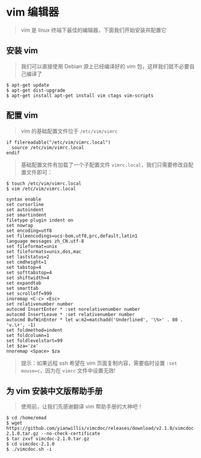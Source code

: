 # vim 编辑器

> vim 是 linux 终端下最佳的编辑器，下面我们开始安装并配置它

## 安装 vim

> 我们可以直接使用 Debian 源上已经编译好的 vim 包，这样我们就不必要自己编译了

```shell
$ apt-get update
$ apt-get dist-upgrade
$ apt-get install apt-get install vim ctags vim-scripts
```

## 配置 vim

> vim 的基础配置文件位于 `/etc/vim/vimrc`

```vimrc
if filereadable("/etc/vim/vimrc.local")
  source /etc/vim/vimrc.local
endif
```

> 基础配置文件有加载了一个子配置文件 `vimrc.local`，我们只需要修改自配置文件即可：

```shell
$ touch /etc/vim/vimrc.local
$ vim /etc/vim/vimrc.local
```

```vimrc
syntax enable
set cursorline
set autoindent
set smartindent
filetype plugin indent on
set nowrap
set encoding=utf8
set fileencodings=ucs-bom,utf8,prc,default,latin1
language messages zh_CN.utf-8
set fileformat=unix
set fileformats=unix,dos,mac
set laststatus=2
set cmdheight=1
set tabstop=4
set softtabstop=4
set shiftwidth=4
set expandtab
set smarttab
set scrolloff=999
inoremap <C-c> <Esc>
set relativenumber number
autocmd InsertEnter * :set norelativenumber number
autocmd InsertLeave * :set relativenumber number
autocmd BufWinEnter * let w:m2=matchadd('Underlined', '\%>' . 80 . 'v.\+', -1)
set foldmethod=indent
set foldcolumn=1
set foldlevelstart=99
let $za='za'
nnoremap <Space> $za
```

> 提示：如果远程 ssh 希望在 vim 页面复制内容，需要临时设置 `:set mouse=c`，因为在 `vimrc` 文件中设置无效!

## 为 vim 安装中文版帮助手册

> 使用前，让我们先感谢翻译 vim 帮助手册的大神吧！

```shell
$ cd /home/emad
$ wget https://github.com/yianwillis/vimcdoc/releases/download/v2.1.0/vimcdoc-2.1.0.tar.gz --no-check-certificate
$ tar zxvf vimcdoc-2.1.0.tar.gz
$ cd vimcdoc-2.1.0
$ ./vimcdoc.sh -i
```
